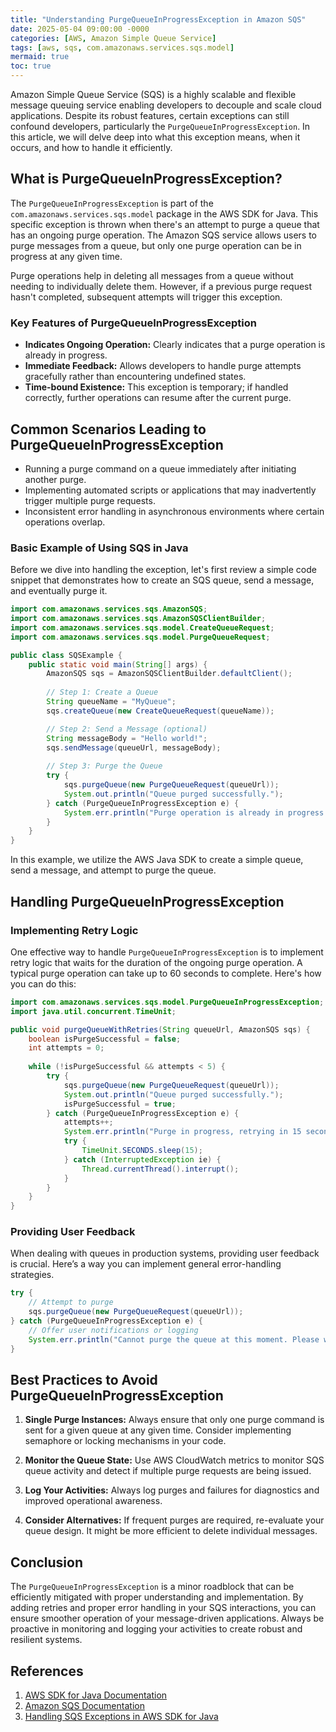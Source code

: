 ```yaml
---
title: "Understanding PurgeQueueInProgressException in Amazon SQS"
date: 2025-05-04 09:00:00 -0000
categories: [AWS, Amazon Simple Queue Service]
tags: [aws, sqs, com.amazonaws.services.sqs.model]
mermaid: true
toc: true
---
```



Amazon Simple Queue Service (SQS) is a highly scalable and flexible message queuing service enabling developers to decouple and scale cloud applications. Despite its robust features, certain exceptions can still confound developers, particularly the `PurgeQueueInProgressException`. In this article, we will delve deep into what this exception means, when it occurs, and how to handle it efficiently.

## What is PurgeQueueInProgressException?

The `PurgeQueueInProgressException` is part of the `com.amazonaws.services.sqs.model` package in the AWS SDK for Java. This specific exception is thrown when there's an attempt to purge a queue that has an ongoing purge operation. The Amazon SQS service allows users to purge messages from a queue, but only one purge operation can be in progress at any given time.

Purge operations help in deleting all messages from a queue without needing to individually delete them. However, if a previous purge request hasn't completed, subsequent attempts will trigger this exception.

### Key Features of PurgeQueueInProgressException

- **Indicates Ongoing Operation:** Clearly indicates that a purge operation is already in progress.
- **Immediate Feedback:** Allows developers to handle purge attempts gracefully rather than encountering undefined states.
- **Time-bound Existence:** This exception is temporary; if handled correctly, further operations can resume after the current purge.

## Common Scenarios Leading to PurgeQueueInProgressException

- Running a purge command on a queue immediately after initiating another purge.
- Implementing automated scripts or applications that may inadvertently trigger multiple purge requests.
- Inconsistent error handling in asynchronous environments where certain operations overlap.

### Basic Example of Using SQS in Java

Before we dive into handling the exception, let's first review a simple code snippet that demonstrates how to create an SQS queue, send a message, and eventually purge it.

```java
import com.amazonaws.services.sqs.AmazonSQS;
import com.amazonaws.services.sqs.AmazonSQSClientBuilder;
import com.amazonaws.services.sqs.model.CreateQueueRequest;
import com.amazonaws.services.sqs.model.PurgeQueueRequest;

public class SQSExample {
    public static void main(String[] args) {
        AmazonSQS sqs = AmazonSQSClientBuilder.defaultClient();
        
        // Step 1: Create a Queue
        String queueName = "MyQueue";
        sqs.createQueue(new CreateQueueRequest(queueName));

        // Step 2: Send a Message (optional)
        String messageBody = "Hello world!";
        sqs.sendMessage(queueUrl, messageBody);
        
        // Step 3: Purge the Queue
        try {
            sqs.purgeQueue(new PurgeQueueRequest(queueUrl));
            System.out.println("Queue purged successfully.");
        } catch (PurgeQueueInProgressException e) {
            System.err.println("Purge operation is already in progress: " + e.getMessage());
        }
    }
}
```

In this example, we utilize the AWS Java SDK to create a simple queue, send a message, and attempt to purge the queue.

## Handling PurgeQueueInProgressException

### Implementing Retry Logic

One effective way to handle `PurgeQueueInProgressException` is to implement retry logic that waits for the duration of the ongoing purge operation. A typical purge operation can take up to 60 seconds to complete. Here's how you can do this:

```java
import com.amazonaws.services.sqs.model.PurgeQueueInProgressException;
import java.util.concurrent.TimeUnit;

public void purgeQueueWithRetries(String queueUrl, AmazonSQS sqs) {
    boolean isPurgeSuccessful = false;
    int attempts = 0;
    
    while (!isPurgeSuccessful && attempts < 5) {
        try {
            sqs.purgeQueue(new PurgeQueueRequest(queueUrl));
            System.out.println("Queue purged successfully.");
            isPurgeSuccessful = true;
        } catch (PurgeQueueInProgressException e) {
            attempts++;
            System.err.println("Purge in progress, retrying in 15 seconds...");
            try {
                TimeUnit.SECONDS.sleep(15);
            } catch (InterruptedException ie) {
                Thread.currentThread().interrupt();
            }
        }
    }
}
```

### Providing User Feedback

When dealing with queues in production systems, providing user feedback is crucial. Here’s a way you can implement general error-handling strategies.

```java
try {
    // Attempt to purge
    sqs.purgeQueue(new PurgeQueueRequest(queueUrl));
} catch (PurgeQueueInProgressException e) {
    // Offer user notifications or logging
    System.err.println("Cannot purge the queue at this moment. Please wait and try again.");
}
```

## Best Practices to Avoid PurgeQueueInProgressException

1. **Single Purge Instances:** Always ensure that only one purge command is sent for a given queue at any given time. Consider implementing semaphore or locking mechanisms in your code.

2. **Monitor the Queue State:** Use AWS CloudWatch metrics to monitor SQS queue activity and detect if multiple purge requests are being issued.

3. **Log Your Activities:** Always log purges and failures for diagnostics and improved operational awareness.

4. **Consider Alternatives:** If frequent purges are required, re-evaluate your queue design. It might be more efficient to delete individual messages.

## Conclusion

The `PurgeQueueInProgressException` is a minor roadblock that can be efficiently mitigated with proper understanding and implementation. By adding retries and proper error handling in your SQS interactions, you can ensure smoother operation of your message-driven applications. Always be proactive in monitoring and logging your activities to create robust and resilient systems.

## References

1. [AWS SDK for Java Documentation](https://docs.aws.amazon.com/sdk-for-java/latest/developer-guide/home.html)
2. [Amazon SQS Documentation](https://docs.aws.amazon.com/AWSSimpleQueueService/latest/SQSDeveloperGuide/Welcome.html)
3. [Handling SQS Exceptions in AWS SDK for Java](https://docs.aws.amazon.com/AWSSDK/latest/Javadoc/com/amazonaws/services/sqs/model/PurgeQueueInProgressException.html)